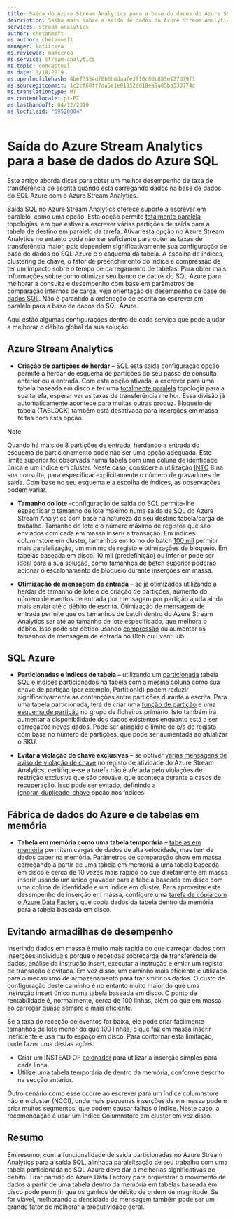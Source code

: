 ```yaml
---
title: Saída do Azure Stream Analytics para a base de dados do Azure SQL
description: Saiba mais sobre a saída de dados do Azure Stream Analytics para o SQL Azure e obter taxas de débito de escrita mais elevadas.
services: stream-analytics
author: chetanmsft
ms.author: chetanmsft
manager: katiiceva
ms.reviewer: mamccrea
ms.service: stream-analytics
ms.topic: conceptual
ms.date: 3/18/2019
ms.openlocfilehash: 4be73554df0b6bddaafe3910c80c855e127d79f1
ms.sourcegitcommit: 1c2cf60ff7da5e1e01952ed18ea9a85ba333774c
ms.translationtype: MT
ms.contentlocale: pt-PT
ms.lasthandoff: 04/12/2019
ms.locfileid: "59528004"
---
```

# <a name="azure-stream-analytics-output-to-azure-sql-database"></a>Saída do Azure Stream Analytics para a base de dados do Azure SQL

Este artigo aborda dicas para obter um melhor desempenho de taxa de transferência de escrita quando está carregando dados na base de dados do SQL Azure com o Azure Stream Analytics.

Saída SQL no Azure Stream Analytics oferece suporte a escrever em paralelo, como uma opção. Esta opção permite [totalmente paralela](stream-analytics-parallelization.md#embarrassingly-parallel-jobs) topologias, em que estiver a escrever várias partições de saída para a tabela de destino em paralelo da tarefa. Ativar esta opção no Azure Stream Analytics no entanto pode não ser suficiente para obter as taxas de transferência maior, pois dependem significativamente sua configuração de base de dados do SQL Azure e o esquema da tabela. A escolha de índices, clustering de chave, o fator de preenchimento do índice e compressão de ter um impacto sobre o tempo de carregamento de tabelas. Para obter mais informações sobre como otimizar seu banco de dados do SQL Azure para melhorar a consulta e desempenho com base em parâmetros de comparação internos de carga, veja [orientação de desempenho de base de dados SQL](../sql-database/sql-database-performance-guidance.md). Não é garantido a ordenação de escrita ao escrever em paralelo para a base de dados do SQL Azure.

Aqui estão algumas configurações dentro de cada serviço que pode ajudar a melhorar o débito global da sua solução.

## <a name="azure-stream-analytics"></a>Azure Stream Analytics

- **Criação de partições de herdar** – SQL esta saída configuração opção permite a herdar de esquema de partições do seu passo de consulta anterior ou a entrada. Com esta opção ativada, a escrever para uma tabela baseada em disco e ter uma [totalmente paralela](stream-analytics-parallelization.md#embarrassingly-parallel-jobs) topologia para a sua tarefa, esperar ver as taxas de transferência melhor. Essa divisão já automaticamente acontece para muitas outras [produz](stream-analytics-parallelization.md#partitions-in-sources-and-sinks). Bloqueio de tabela (TABLOCK) também está desativada para inserções em massa feitas com esta opção.

> [!NOTE] 
> Quando há mais de 8 partições de entrada, herdando a entrada do esquema de particionamento pode não ser uma opção adequada. Este limite superior foi observada numa tabela com uma coluna de identidade única e um índice em cluster. Neste caso, considere a utilização [INTO](https://docs.microsoft.com/stream-analytics-query/into-azure-stream-analytics#into-shard-count) 8 na sua consulta, para especificar explicitamente o número de gravadores de saída. Com base no seu esquema e a escolha de índices, as observações podem variar.

- **Tamanho do lote** -configuração de saída do SQL permite-lhe especificar o tamanho de lote máximo numa saída de SQL do Azure Stream Analytics com base na natureza do seu destino tabela/carga de trabalho. Tamanho do lote é o número máximo de registos que são enviados com cada em massa inserir a transação. Em índices columnstore em cluster, tamanhos em torno do batch [100 mil](https://docs.microsoft.com/sql/relational-databases/indexes/columnstore-indexes-data-loading-guidance) permitir mais paralelização, um mínimo de registo e otimizações de bloqueio. Em tabelas baseada em disco, 10 mil (predefinição) ou inferior pode ser ideal para a sua solução, como tamanhos de batch superior poderão acionar o escalonamento de bloqueio durante inserções em massa.

- **Otimização de mensagem de entrada** – se já otimizados utilizando a herdar de tamanho de lote e de criação de partições, aumento do número de eventos de entrada por mensagem por partição ajuda ainda mais enviar até o débito de escrita. Otimização de mensagem de entrada permite que os tamanhos de batch dentro do Azure Stream Analytics ser até ao tamanho de lote especificado, que melhora o débito. Isso pode ser obtido usando [compressão](stream-analytics-define-inputs.md) ou aumentar os tamanhos de mensagem de entrada no Blob ou EventHub.

## <a name="sql-azure"></a>SQL Azure

- **Particionadas e índices de tabela** – utilizando um [particionada](https://docs.microsoft.com/sql/relational-databases/partitions/partitioned-tables-and-indexes?view=sql-server-2017) tabela SQL e índices particionados na tabela com a mesma coluna como sua chave de partição (por exemplo, PartitionId) podem reduzir significativamente as contenções entre partições durante a escrita. Para uma tabela particionada, terá de criar uma [função de partição](https://docs.microsoft.com/sql/t-sql/statements/create-partition-function-transact-sql?view=sql-server-2017) e uma [esquema de partição](https://docs.microsoft.com/sql/t-sql/statements/create-partition-scheme-transact-sql?view=sql-server-2017) no grupo de ficheiros primário. Isto também irá aumentar a disponibilidade dos dados existentes enquanto está a ser carregados novos dados. Pode ser atingido o limite de e/s de registo com base no número de partições, que pode ser aumentada ao atualizar o SKU.

- **Evitar a violação de chave exclusivas** – se obtiver [várias mensagens de aviso de violação de chave](stream-analytics-common-troubleshooting-issues.md#handle-duplicate-records-in-azure-sql-database-output) no registo de atividade do Azure Stream Analytics, certifique-se a tarefa não é afetada pelo violações de restrição exclusiva que são provável que aconteça durante a casos de recuperação. Isso pode ser evitado, definindo a [ignorar\_duplicado\_chave](stream-analytics-common-troubleshooting-issues.md#handle-duplicate-records-in-azure-sql-database-output) opção nos índices.

## <a name="azure-data-factory-and-in-memory-tables"></a>Fábrica de dados do Azure e de tabelas em memória

- **Tabela em memória como uma tabela temporária** – [tabelas em memória](/sql/relational-databases/in-memory-oltp/in-memory-oltp-in-memory-optimization) permitem cargas de dados de alta velocidade, mas tem de dados caber na memória. Parâmetros de comparação show em massa carregando a partir de uma tabela em memória a uma tabela baseada em disco é cerca de 10 vezes mais rápido do que diretamente em massa inserir usando um único gravador para a tabela baseada em disco com uma coluna de identidade e um índice em cluster. Para aproveitar este desempenho de inserção em massa, configure uma [tarefa de cópia com o Azure Data Factory](../data-factory/connector-azure-sql-database.md) que copia dados da tabela dentro da memória para a tabela baseada em disco.

## <a name="avoiding-performance-pitfalls"></a>Evitando armadilhas de desempenho
Inserindo dados em massa é muito mais rápida do que carregar dados com inserções individuais porque o repetidas sobrecarga de transferência de dados, análise da instrução insert, executar a instrução e emitir um registo de transação é evitada. Em vez disso, um caminho mais eficiente é utilizado para o mecanismo de armazenamento para transmitir os dados. O custo de configuração deste caminho é no entanto muito maior do que uma instrução insert único numa tabela baseada em disco. O ponto de rentabilidade é, normalmente, cerca de 100 linhas, além do que em massa ao carregar quase sempre é mais eficiente. 

Se a taxa de receção de eventos for baixa, ele pode criar facilmente tamanhos de lote menor do que 100 linhas, o que faz em massa inserir ineficiente e usa muito espaço em disco. Para contornar esta limitação, pode fazer uma destas ações:
* Criar um INSTEAD OF [acionador](/sql/t-sql/statements/create-trigger-transact-sql) para utilizar a inserção simples para cada linha.
* Utilize uma tabela temporária de dentro da memória, conforme descrito na secção anterior.

Outro cenário como esse ocorre ao escrever para um índice columnstore não em cluster (NCCI), onde mais pequenas inserções de em massa podem criar muitos segmentos, que podem causar falhas o índice. Neste caso, a recomendação é usar um índice Columnstore em cluster em vez disso.

## <a name="summary"></a>Resumo

Em resumo, com a funcionalidade de saída particionadas no Azure Stream Analytics para a saída SQL, alinhada paralelização de seu trabalho com uma tabela particionada no SQL Azure deve dar a melhorias significativas de débito. Tirar partido do Azure Data Factory para orquestrar o movimento de dados a partir de uma tabela dentro da memória em tabelas baseada em disco pode permitir que os ganhos de débito de ordem de magnitude. Se for viável, melhorando a densidade de mensagem também pode ser um grande fator de melhorar a produtividade geral.

